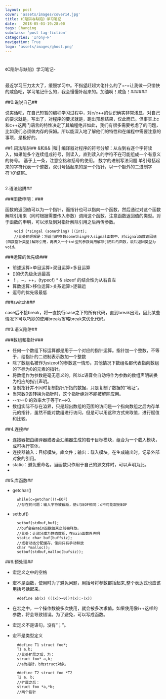 ```yaml
---
layout: post
cover: 'assets/images/cover14.jpg'
title: 《C陷阱与缺陷》学习笔记
date:   2018-05-03-19:28:00
tags: Changing
subclass: 'post tag-fiction'
categories: 'Irony-F'
navigation: True
logo: 'assets/images/ghost.png'
---
```






#
《C陷阱与缺陷》学习笔记-

######
最近学习压力太大了，缓慢学习中。不指望赶超大佬什么的了=-=让我做一只愉快的咸鱼吧，学习笔记什么的，我会慢慢补起来的。加油啊！咸鱼！######



##0.说说自己##

说实话吧，在自己短暂的编程学习过程中，对c/c++的认识确实非常浅显，对自己的要求就是，写出了，对程序的要求就是，跑出预想结果，仅此而已。但事实上c和c++这两门语言的特性决定了其编程绝非如此，我们有很多需要考虑了的问题，比如我们必须做内存的保姆。所以能深入地了解他们的特性和在编程中需要注意的事项，是极好的。


##1.词法陷阱##
	&和&&
	|和||
	编译器对程序的符号分解：从左到右逐个字符读入，如果能多个连续组成符号，则读入，直到读入的字符不在可能组成一个有意义的符号。
	基于上一条，注意空格和括号的使用。
	数字的进制写法问题
	单引号括起来的字符代表一个整数，双引号括起来的是一个指针，以一个额外的二进制字符'\0'结尾。


##
2.语法陷阱##

###函数申明：###

函数的返回值可以为一个指针，而指针也可以指向一个函数，然后通过对这个函数解除引用来（同时根据需要传入参数）调用这个函数。注意函数返回值的类型。对于函数的申明，可以涉及到对指针解除引用之后再传参数。

    	void (*singal (something) )(int);
		//此处的理解是：将适当的参数something传入signal函数中，对signal函数返回值(函数指针类型)解除引用，再传入一个int型的参数调用解除引用后的函数，最后返回类型为void。

###运算的优先级###

+ 前述运算>单目运算>双目运算>多目运算
+ ()的优先级永远最高
+ ！，~，++，(typeof) * & sizeof 的结合性为从右自左
+ 算数运算>移位运算>关系运算>逻辑运
+ 逗号的优先级最低

###switch###

case后不接break，将一直执行case之下的所有代码，直到break出现，因此某些情况下可以巧妙的使用break/省略break来优化代码。

##3.语义陷阱##

###数组和指针###

+ 任何一个数组下标运算都是用于一个对应的指针运算。指针加一个整数，不等于，给指针的二进制表示数加一个整数
+ 除了数组名被作为sizeof的参数这一情形，其他情况下数组名都代表指向数组的下标为0的元素的指针。
+ 将数组作为参数是毫无意义的，所以c语音会自动将作为参数的数组声明转换为相应的指针声明。
+ 复制指针并不同时复制指针所指的数据，只是复制了数据的“地址”。
+ 当常数0诶转换为指针时，这个指针绝对不能被解除应用。
+ --n>=0 的效率大于等于n-->0.
+ 数组实际不存在溢界，只是超出数组的范围的访问是一个指向数组之后内存单元的指针，虽然不能对数组进行访问，但是可以用这种方式来取值，进行赋值和比较。


##4.连接##

+ 连接器把由编译器或者会汇编器生成的若干目标模块，组合为一个载入模块，或可执行实体。
+ 连接器输入：目标模块，库文件；输出：载入模块。在生成输出时，记录外部对象的引用。
+ static：避免重命名，当函数只作用于自己的源文件时，可以声明为此。
+

##5.库函数##

+ getchar()

		while(c=getchar()!=EOF)
		//存在的问题：输入字符被截断，使c与EOF相同；c不可能取到EOF

+ setbuf()
		
		setbuf(stdbuf,buf);
		//buf会在main函数结束之前被释放。
		//此处：让部分成为静态数组，在main函数外声明
		static char buf[buffsiz];
		//或者动态分配缓存，使用只有手动释放
		char *malloc();
		setbuf(stdbuf,malloc(bufsiz));

##6.预处理##

+ 宏定义之中的空格
+ 宏不是函数，使用时为了避免问题，用括号将参数都括起来,整个表达式也应该用括号括起来。

		#define ab(x) (((x)>=0))?(x):-(x))
+ 在宏之中，一个操作数被多次使用，就会被多次求值。如果使用像i++这样的参数，将会导致错误。为了避免，可以写成函数。
+ 宏定义不是语句，没有“；”。
+ 宏不是类型定义
		
		#define T1 struct foo*;	
		T1 a,b;
		//此处扩展之后，为：
		struct foo* a,b;
		//a为指针，b为struct对象，

		#define T2 struct foo *T2
		T2 a, b;
		//扩展之后：
		struct foo *a,*b;
		//两个指针

